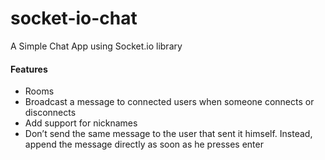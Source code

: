 # socket-io-chat

A Simple Chat App using Socket.io library

#### Features
* Rooms
* Broadcast a message to connected users when someone connects or disconnects
* Add support for nicknames
* Don’t send the same message to the user that sent it himself. Instead, append the message directly as soon as he presses enter
